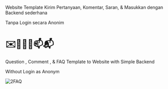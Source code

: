 Website Template Kirim Pertanyaan, Komentar, Saran, & Masukkan dengan Backend sederhana

Tanpa Login secara Anonim

# ✉️📩📨📧📫📬

Question , Comment , & FAQ Template to Website with Simple Backend

Without Login as Anonym

![2FAQ](https://user-images.githubusercontent.com/73746365/155260561-df8af943-4a48-4ac2-8fdd-43bd8cc57d38.JPG)
